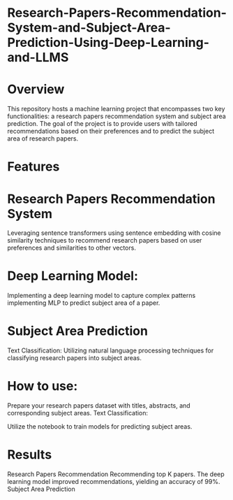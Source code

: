 # Research-Papers-Recommendation-System-and-Subject-Area-Prediction-Using-Deep-Learning-and-LLMS
# Overview
This repository hosts a machine learning project that encompasses two key functionalities: a research papers recommendation system and subject area prediction. The goal of the project is to provide users with tailored recommendations based on their preferences and to predict the subject area of research papers.

# Features
# Research Papers Recommendation System
Leveraging sentence transformers using sentence embedding with cosine similarity techniques to recommend research papers based on user preferences and similarities to other vectors.

# Deep Learning Model: 
Implementing a deep learning model to capture complex patterns implementing MLP to predict subject area of a paper.

# Subject Area Prediction
Text Classification: Utilizing natural language processing techniques for classifying research papers into subject areas.

# How to use:
Prepare your research papers dataset with titles, abstracts, and corresponding subject areas.
Text Classification:

Utilize the  notebook to train models for predicting subject areas.
# Results
Research Papers Recommendation
Recommending top K papers.
The deep learning model improved recommendations, yielding an accuracy of 99%.
Subject Area Prediction
